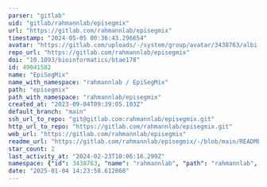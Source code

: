 ```yaml
---
parser: "gitlab"
uid: "gitlab/rahmannlab/episegmix"
url: "https://gitlab.com/rahmannlab/episegmix"
timestamp: "2024-05-05 00:36:43.296654"
avatar: "https://gitlab.com/uploads/-/system/group/avatar/3438763/albi.png"
repo_url: "https://gitlab.com/rahmannlab/episegmix"
doi: "10.1093/bioinformatics/btae178"
id: 49041582
name: "EpiSegMix"
name_with_namespace: "rahmannlab / EpiSegMix"
path: "episegmix"
path_with_namespace: "rahmannlab/episegmix"
created_at: "2023-09-04T09:39:05.103Z"
default_branch: "main"
ssh_url_to_repo: "git@gitlab.com:rahmannlab/episegmix.git"
http_url_to_repo: "https://gitlab.com/rahmannlab/episegmix.git"
web_url: "https://gitlab.com/rahmannlab/episegmix"
readme_url: "https://gitlab.com/rahmannlab/episegmix/-/blob/main/README.md"
star_count: 2
last_activity_at: "2024-02-23T10:06:16.299Z"
namespace: {"id": 3438763, "name": "rahmannlab", "path": "rahmannlab", "kind": "group", "full_path": "rahmannlab", "parent_id": null, "avatar_url": "/uploads/-/system/group/avatar/3438763/albi.png", "web_url": "https://gitlab.com/groups/rahmannlab"}
date: "2025-01-04 14:23:58.612868"
---
```

